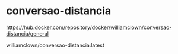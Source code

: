 # conversao-distancia

https://hub.docker.com/repository/docker/williamclown/conversao-distancia/general

williamclown/conversao-distancia:latest